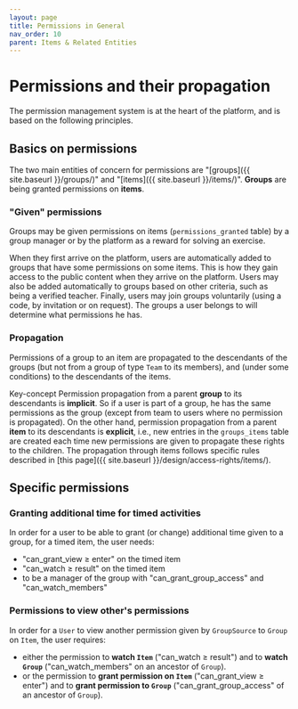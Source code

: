 ```yaml
---
layout: page
title: Permissions in General
nav_order: 10
parent: Items & Related Entities
---
```


# Permissions and their propagation

The permission management system is at the heart of the platform, and is based on the following principles.

## Basics on permissions

The two main entities of concern for permissions are "[groups]({{ site.baseurl }}/groups/)" and "[items]({{ site.baseurl }}/items/)". **Groups** are being granted permissions on **items**.

### "Given" permissions

Groups may be given permissions on items (`permissions_granted` table) by a group manager or by the platform as a reward for solving an exercise.

When they first arrive on the platform, users are automatically added to groups that have some permissions on some items. This is how they gain access to the public content when they arrive on the platform. Users may also be added automatically to groups based on other criteria, such as being a verified teacher. Finally, users may join groups voluntarily (using a code, by invitation or on request). The groups a user belongs to will determine what permissions he has.

### Propagation

Permissions of a group to an item are propagated to the descendants of the groups
(but not from a group of type `Team` to its members),
and (under some conditions) to the descendants of the items.

<span class="label label-green">Key-concept</span>
Permission propagation from a parent **group** to its descendants is **implicit**. So if a user is part of a group, he has the same permissions as the group (except from team to users where no permission is propagated). On the other hand, permission propagation from a parent **item** to its descendants is **explicit**, i.e., new entries in the `groups_items` table are created each time new permissions are given to propagate these rights to the children. The propagation through items follows specific rules described in [this page]({{ site.baseurl }}/design/access-rights/items/).

## Specific permissions

### Granting additional time for timed activities

In order for a user to be able to grant (or change) additional time given to a group, for a timed item, the user needs:
* "can_grant_view ≥ enter" on the timed item
* "can_watch ≥ result" on the timed item
* to be a manager of the group with "can_grant_group_access" and "can_watch_members"

### Permissions to view other's permissions

In order for a `User` to view another permission given by `GroupSource` to `Group` on `Item`, the user requires:
* either the permission to **watch `Item`** ("can_watch ≥ result") and to **watch `Group`** ("can_watch_members" on an ancestor of `Group`).
* or the permission to **grant permission on `Item`** ("can_grant_view ≥ enter") and to **grant permission to `Group`** ("can_grant_group_access" of an ancestor of `Group`).
